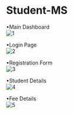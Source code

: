 # Student-MS

•Main Dashboard<br>
![1](https://user-images.githubusercontent.com/63409229/149660005-41552fbb-d50e-4110-8459-416ebe2a8f25.jpg)<br>


•Login Page<br>
![2](https://user-images.githubusercontent.com/63409229/149660006-312379fb-224d-479b-a420-48eb16cb6ad1.jpg)<br>


•Registration  Form <br>
![3](https://user-images.githubusercontent.com/63409229/149660007-a2007cd3-d94d-4609-90b0-cc6ba2b7a521.jpg)<br>


•Student Details<br>
![4](https://user-images.githubusercontent.com/63409229/149660008-1e30dffc-31f9-4237-90bb-120473159c8b.jpg)<br>


•Fee Details<br>
![5](https://user-images.githubusercontent.com/63409229/149660009-2bc31fa6-6db6-45dc-a341-9933b3d0f548.jpg)<br>
